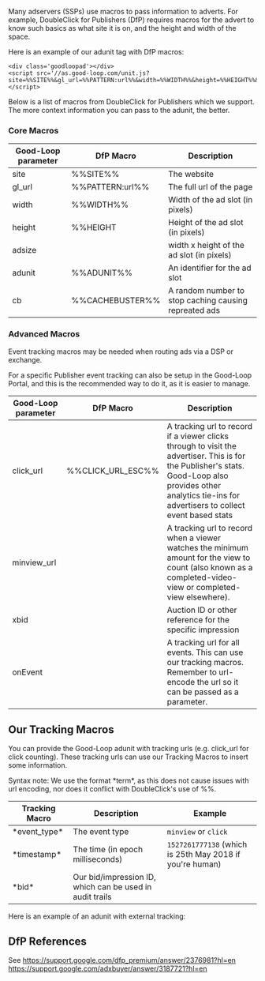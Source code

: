 Many adservers (SSPs) use macros to pass information to adverts. For example, DoubleClick for Publishers (DfP) requires macros for the advert to know such basics as what site it is on, and the height and width of the space.

Here is an example of our adunit tag with DfP macros:

```
<div class='goodloopad'></div>
<script src='//as.good-loop.com/unit.js?site=%%SITE%%&gl_url=%%PATTERN:url%%&width=%%WIDTH%%&height=%%HEIGHT%%&adunit=%%ADUNIT%%&cb=%%CACHEBUSTER%%&click_url=%%CLICK_URL_ESC%%'></script>
```

Below is a list of macros from DoubleClick for Publishers which we support. The more context information you can pass to the adunit, the better.

### Core Macros

| Good-Loop parameter | DfP Macro | Description |
| --- | --- | --- |
| site | %%SITE%% | The website |
| gl_url | %%PATTERN:url%% | The full url of the page |
| width | %%WIDTH%% | Width of the ad slot (in pixels) |
| height | %%HEIGHT | Height of the ad slot (in pixels) |
| adsize |   | width x height of the ad slot (in pixels) |
| adunit | %%ADUNIT%% | An identifier for the ad slot |
| cb | %%CACHEBUSTER%% | A random number to stop caching causing repreated ads |

### Advanced Macros

Event tracking macros may be needed when routing ads via a DSP or exchange.

For a specific Publisher event tracking can also be setup in the Good-Loop Portal, and this is the recommended
way to do it, as it is easier to manage.

| Good-Loop parameter | DfP Macro | Description |
| --- | --- | --- |
| click_url | %%CLICK_URL_ESC%% | A tracking url to record if a viewer clicks through to visit the advertiser. This is for the Publisher's stats. Good-Loop also provides other analytics tie-ins for advertisers to collect event based stats |
| minview_url |    | A tracking url to record when a viewer watches the minimum amount for the view to count (also known as a completed-video-view or completed-view elsewhere). |
| xbid |    | Auction ID or other reference for the specific impression |
| onEvent |    | A tracking url for all events. This can use our tracking macros. Remember to url-encode the url so it can be passed as a parameter. |

## Our Tracking Macros

You can provide the Good-Loop adunit with tracking urls (e.g. click_url for click counting).
These tracking urls can use our Tracking Macros to insert some information.

Syntax note: We use the format \*term\*, as this does not cause issues with url encoding, nor does it conflict with DoubleClick's use of %%.

| Tracking Macro | Description | Example
| --- | --- | --- |
| \*event_type\* | The event type | `minview` or `click` |
| \*timestamp\* | The time (in epoch milliseconds) | `1527261777138` (which is 25th May 2018 if you're human) |
| \*bid\* | Our bid/impression ID, which can be used in audit trails |  |

Here is an example of an adunit with external tracking:

<div class='goodloopad'></div>
<script src='//testas.good-loop.com/unit.js?onEvent=http%3A//myserver.com/click-counter%3Fevent%3D*event_type*'
></script>

## DfP References

See https://support.google.com/dfp_premium/answer/2376981?hl=en
https://support.google.com/adxbuyer/answer/3187721?hl=en